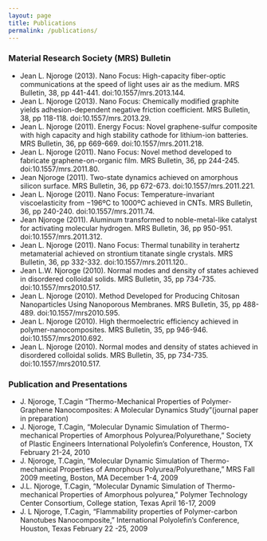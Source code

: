 ```yaml
---
layout: page
title: Publications 
permalink: /publications/
---
```

### Material Research Society (MRS) Bulletin
* Jean L. Njoroge (2013). Nano Focus: High-capacity fiber-optic communications at the speed of light uses air as the medium. MRS Bulletin, 38, pp 441-441. doi:10.1557/mrs.2013.144.
* Jean L. Njoroge (2013). Nano Focus: Chemically modified graphite yields adhesion-dependent negative friction coefficient. MRS Bulletin, 38, pp 118-118. doi:10.1557/mrs.2013.29.
* Jean L. Njoroge (2011). Energy Focus: Novel graphene-sulfur composite with high capacity and high stability cathode for lithium-ion batteries. MRS Bulletin, 36, pp 669-669. doi:10.1557/mrs.2011.218.
* Jean L. Njoroge (2011). Nano Focus: Novel method developed to fabricate graphene-on-organic film. MRS Bulletin, 36, pp 244-245. doi:10.1557/mrs.2011.80.
* Jean Njoroge (2011). Two-state dynamics achieved on amorphous silicon surface. MRS Bulletin, 36, pp 672-673. doi:10.1557/mrs.2011.221.
* Jean L. Njoroge (2011). Nano Focus: Temperature-invariant viscoelasticity from −196ºC to 1000ºC achieved in CNTs. MRS Bulletin, 36, pp 240-240. doi:10.1557/mrs.2011.74.
* Jean Njoroge (2011). Aluminum transformed to noble-metal-like catalyst for activating molecular hydrogen. MRS Bulletin, 36, pp 950-951. doi:10.1557/mrs.2011.312.
* Jean L. Njoroge (2011). Nano Focus: Thermal tunability in terahertz metamaterial achieved on strontium titanate single crystals. MRS Bulletin, 36, pp 332-332. doi:10.1557/mrs.2011.120..
* Jean L.W. Njoroge (2010). Normal modes and density of states achieved in disordered colloidal solids. MRS Bulletin, 35, pp 734-735. doi:10.1557/mrs2010.517.
* Jean L. Njoroge (2010). Method Developed for Producing Chitosan Nanoparticles Using Nanoporous Membranes. MRS Bulletin, 35, pp 488-489. doi:10.1557/mrs2010.595.
* Jean L. Njoroge (2010). High thermoelectric efficiency achieved in polymer-nanocomposites. MRS Bulletin, 35, pp 946-946. doi:10.1557/mrs2010.692.
* Jean L. Njoroge (2010). Normal modes and density of states achieved in disordered colloidal solids. MRS Bulletin, 35, pp 734-735. doi:10.1557/mrs2010.517.

### Publication and Presentations
* J. Njoroge, T.Cagin  “Thermo-Mechanical Properties of Polymer-Graphene Nanocomposites: A Molecular Dynamics Study”(journal paper in preparation)
* J. Njoroge, T.Cagin, “Molecular Dynamic Simulation of Thermo-mechanical Properties of Amorphous
Polyurea/Polyurethane,” Society of Plastic Engineers International Polyolefin’s Conference, Houston, TX February 21-24, 2010
* J. Njoroge, T.Cagin, “Molecular Dynamic Simulation of Thermo-mechanical Properties of Amorphous Polyurea/Polyurethane,” MRS Fall 2009 meeting, Boston, MA December 1-4, 2009
* J.L. Njoroge, T.Cagin, “Molecular Dynamic Simulation of Thermo-mechanical Properties of Amorphous polyurea,” Polymer Technology Center Consortium, College station, Texas April 16-17, 2009
* J. L Njoroge, T.Cagin, “Flammability properties of Polymer-carbon Nanotubes Nanocomposite,” International Polyolefin’s Conference, Houston, Texas February 22 -25, 2009
